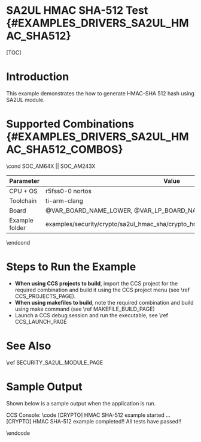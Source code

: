 # SA2UL HMAC SHA-512 Test {#EXAMPLES_DRIVERS_SA2UL_HMAC_SHA512}

[TOC]

# Introduction

This example demonstrates the how to generate HMAC-SHA 512 hash using SA2UL module.

# Supported Combinations {#EXAMPLES_DRIVERS_SA2UL_HMAC_SHA512_COMBOS}

\cond SOC_AM64X || SOC_AM243X

 Parameter      | Value
 ---------------|-----------
 CPU + OS       | r5fss0-0 nortos
 Toolchain      | ti-arm-clang
 Board          | @VAR_BOARD_NAME_LOWER, @VAR_LP_BOARD_NAME_LOWER
 Example folder | examples/security/crypto/sa2ul_hmac_sha/crypto_hmac_sha512/crypto_hmac_sha512.c

\endcond

# Steps to Run the Example

- **When using CCS projects to build**, import the CCS project for the required combination
  and build it using the CCS project menu (see \ref CCS_PROJECTS_PAGE).
- **When using makefiles to build**, note the required combination and build using
  make command (see \ref MAKEFILE_BUILD_PAGE)
- Launch a CCS debug session and run the executable, see \ref CCS_LAUNCH_PAGE

# See Also

\ref SECURITY_SA2UL_MODULE_PAGE

# Sample Output

Shown below is a sample output when the application is run.


CCS Console:
\code
[CRYPTO] HMAC SHA-512 example started ...
[CRYPTO] HMAC SHA-512 example completed!!
All tests have passed!!

\endcode


